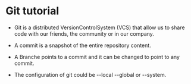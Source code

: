 # Git tutorial

- Git is a distributed VersionControlSystem (VCS) that allow us to share code with our friends, the community or in our company.

- A commit is a snapshot of the entire repository content.

- A Branche points to a commit and it can be changed to point to any commit.

- The configuration of git could be --local --global or --system.
